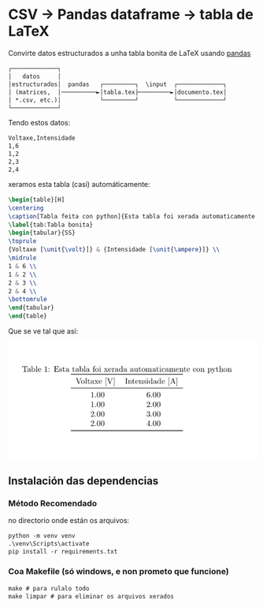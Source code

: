 # CSV -> Pandas dataframe -> tabla de LaTeX

Convirte datos estructurados a unha tabla bonita de LaTeX usando
[pandas](https://pandas.pydata.org/docs/reference/index.html#api)

```
┌─────────────┐
│   datos     │
│estructurados│  pandas   ┌─────────┐  \input  ┌─────────────┐
│ (matrices,  │──────────►│tabla.tex├─────────►│documento.tex│
│ *.csv, etc.)│           └─────────┘          └─────────────┘
└─────────────┘
```

Tendo estos datos:
```csv
Voltaxe,Intensidade
1,6
1,2
2,3
2,4
```
xeramos esta tabla (casi) automáticamente:
```latex
\begin{table}[H]
\centering
\caption[Tabla feita con python]{Esta tabla foi xerada automaticamente con python}
\label{tab:Tabla bonita}
\begin{tabular}{SS}
\toprule
{Voltaxe [\unit{\volt}]} & {Intensidade [\unit{\ampere}]} \\
\midrule
1 & 6 \\
1 & 2 \\
2 & 3 \\
2 & 4 \\
\bottomrule
\end{tabular}
\end{table}
```
Que se ve tal que así:

![tabla](tabla.png)

## Instalación das dependencias

### Método Recomendado
no directorio onde están os arquivos:
```
python -m venv venv
.\venv\Scripts\activate
pip install -r requirements.txt
```
### Coa Makefile (só windows, e non prometo que funcione)
```
make # para rulalo todo
make limpar # para eliminar os arquivos xerados
```
